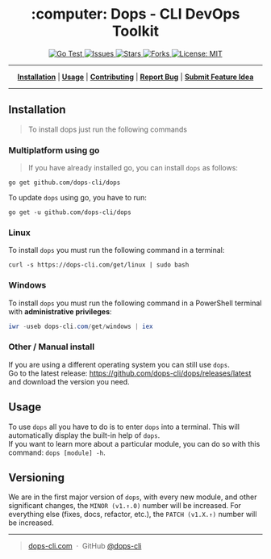 <!--suppress HtmlDeprecatedAttribute -->
<h1 align="center"> :computer: Dops - CLI DevOps Toolkit </h1>

<p align="center">

<a href="https://github.com/dops-cli/dops/actions?query=workflow%3A%22Go+Test%22">
<img src="https://img.shields.io/github/workflow/status/dops-cli/dops/Go%20Test?style=flat-square" alt="Go Test">
</a>

<a href="https://github.com/dops-cli/dops/issues">
<img src="https://img.shields.io/github/issues/dops-cli/dops.svg?style=flat-square" alt="Issues">
</a>

<a href="https://github.com/dops-cli/dops/stargazers">
<img src="https://img.shields.io/github/stars/dops-cli/dops.svg?style=flat-square" alt="Stars">
</a>

<a href="https://github.com/dops-cli/dops/fork">
<img src="https://img.shields.io/github/forks/dops-cli/dops.svg?style=flat-square" alt="Forks">
</a>

<a href="https://opensource.org/licenses/MIT">
<img src="https://img.shields.io/badge/License-MIT-yellow.svg?style=flat-square" alt="License: MIT">
</a>

</p>

----

<p align="center">
<strong><a href="https://github.com/dops-cli/dops#installation">Installation</a></strong>
|
<strong><a href="https://github.com/dops-cli/dops#usage">Usage</a></strong>
|
<strong><a href="https://github.com/dops-cli/dops/blob/master/CONTRIBUTING.md">Contributing</a></strong>
|
<strong><a href="https://github.com/dops-cli/dops/issues/new?assignees=MarvinJWendt&labels=bug&template=report-a-bug.md&title=">Report Bug</a></strong>
|
<strong><a href="https://github.com/dops-cli/dops/issues/new?assignees=MarvinJWendt&labels=enhancement&template=request-a-feature.md&title=">Submit Feature Idea</a></strong>
</p>

----

## Installation

> To install dops just run the following commands

### Multiplatform using go

> If you have already installed go, you can install `dops` as follows:

```console
go get github.com/dops-cli/dops
```

To update `dops` using go, you have to run:

```console
go get -u github.com/dops-cli/dops
```

### Linux

To install `dops` you must run the following command in a terminal:

```console
curl -s https://dops-cli.com/get/linux | sudo bash
```

### Windows

To install `dops` you must run the following command in a PowerShell terminal with **administrative privileges**:

```powershell
iwr -useb dops-cli.com/get/windows | iex
```

### Other / Manual install

If you are using a different operating system you can still use `dops`.  
Go to the latest release: https://github.com/dops-cli/dops/releases/latest and download the version you need.

## Usage

To use `dops` all you have to do is to enter `dops` into a terminal. This will automatically display the built-in help of `dops`.  
If you want to learn more about a particular module, you can do so with this command: `dops [module] -h`.

## Versioning

We are in the first major version of `dops`, with every new module, and other significant changes, the `MINOR (v1.↑.0)` number will be increased. For everything else (fixes, docs, refactor, etc.), the `PATCH (v1.X.↑)` number will be increased.

---

> [dops-cli.com](https://dops-cli.com) &nbsp;&middot;&nbsp;
> GitHub [@dops-cli](https://github.com/dops-cli)

